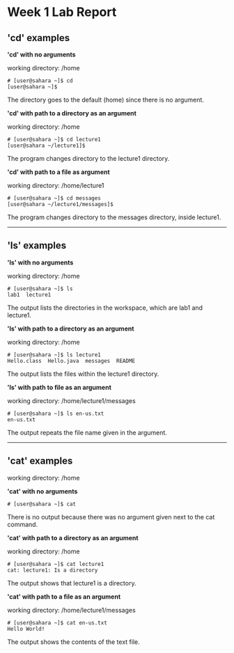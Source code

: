 # **Week 1 Lab Report**

## 'cd' examples

**'cd' with no arguments**

working directory: /home
```
# [user@sahara ~]$ cd
[user@sahara ~]$
```
The directory goes to the default (home) since there is no argument.

**'cd' with path to a directory as an argument**

working directory: /home
```
# [user@sahara ~]$ cd lecture1
[user@sahara ~/lecture1]$
```
The program changes directory to the lecture1 directory.

**'cd' with path to a file as argument**

working directory: /home/lecture1
```
# [user@sahara ~]$ cd messages
[user@sahara ~/lecture1/messages]$
```
The program changes directory to the messages directory, inside lecture1.

***

## 'ls' examples

**'ls' with no arguments**

working directory: /home
```
# [user@sahara ~]$ ls
lab1  lecture1
```
The output lists the directories in the workspace, which are lab1 and lecture1.

**'ls' with path to a directory as an argument**

working directory: /home
```
# [user@sahara ~]$ ls lecture1
Hello.class  Hello.java  messages  README
```
The output lists the files within the lecture1 directory.

**'ls' with path to file as an argument**

working directory: /home/lecture1/messages
```
# [user@sahara ~]$ ls en-us.txt
en-us.txt
```
The output repeats the file name given in the argument.

***

## 'cat' examples

working directory: /home

**'cat' with no arguments**
```
# [user@sahara ~]$ cat

```
There is no output because there was no argument given next to the cat command.

**'cat' with path to a directory as an argument**

working directory: /home
```
# [user@sahara ~]$ cat lecture1
cat: lecture1: Is a directory
```
The output shows that lecture1 is a directory.

**'cat' with path to a file as an argument**

working directory: /home/lecture1/messages
```
# [user@sahara ~]$ cat en-us.txt
Hello World!
```
The output shows the contents of the text file.
